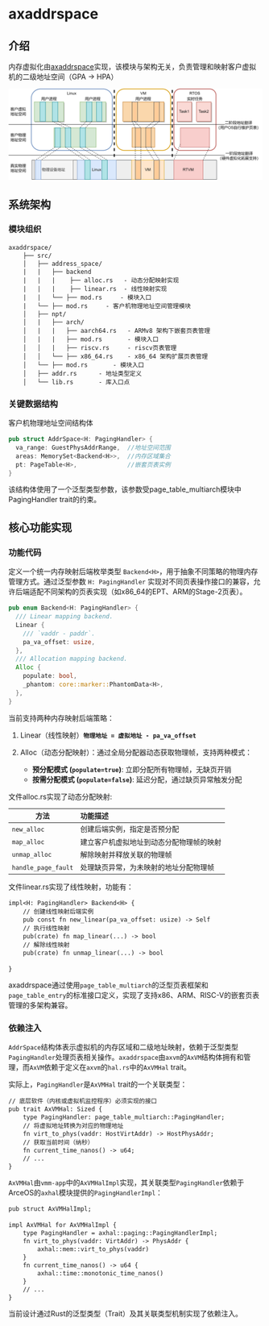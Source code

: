 # axaddrspace

## 介绍

内存虚拟化由[axaddrspace](https://github.com/arceos-hypervisor/axaddrspace)实现，该模块与架构无关，负责管理和映射客户虚拟机的二级地址空间（GPA -> HPA）

![](../assets/pt.png)


## 系统架构

### 模块组织

```
axaddrspace/
    ├── src/
    │   ├── address_space/   
    |   |   ├── backend
    |   |   |    ├── alloc.rs   - 动态分配映射实现
    |   |   |    ├── linear.rs  - 线性映射实现
    |   |   └── ├── mod.rs     - 模块入口
    |   └── ├── mod.rs     - 客户机物理地址空间管理模块
    │   ├── npt/
    │   |   ├── arch/
    │   |   |   ├── aarch64.rs   - ARMv8 架构下嵌套页表管理
    │   |   |   ├── mod.rs       - 模块入口
    │   │   |   ├── riscv.rs     - riscv页表管理
    │   │   └── ├── x86_64.rs    - x86_64 架构扩展页表管理
    │   └── ├── mod.rs       - 模块入口
    │   ├── addr.rs      - 地址类型定义
    │   └── lib.rs       - 库入口点
```



### 关键数据结构



客户机物理地址空间结构体

```rust
pub struct AddrSpace<H: PagingHandler> {
  va_range: GuestPhysAddrRange,  //地址空间范围
  areas: MemorySet<Backend<H>>,  //内存区域集合
  pt: PageTable<H>,              //嵌套页表实例
}
```

该结构体使用了一个泛型类型参数<H>，该参数受page_table_multiarch模块中PagingHandler trait的约束。

## 核心功能实现

### 功能代码

定义一个统一内存映射后端枚举类型 `Backend<H>`，用于抽象不同策略的物理内存管理方式。通过泛型参数 `H: PagingHandler` 实现对不同页表操作接口的兼容，允许后端适配不同架构的页表实现（如x86_64的EPT、ARM的Stage-2页表）。

```rust
pub enum Backend<H: PagingHandler> {
  /// Linear mapping backend.
  Linear {
    /// `vaddr - paddr`.
    pa_va_offset: usize,
  },
  /// Allocation mapping backend.
  Alloc {
    populate: bool,
    _phantom: core::marker::PhantomData<H>,
  },
}
```

当前支持两种内存映射后端策略：

1. Linear（线性映射）**`物理地址 = 虚拟地址 - pa_va_offset`**

2. Alloc（动态分配映射）：通过全局分配器动态获取物理帧，支持两种模式：
   - **预分配模式 (`populate=true`)**: 立即分配所有物理帧，无缺页开销
   - **按需分配模式 (`populate=false`)**: 延迟分配，通过缺页异常触发分配



文件alloc.rs实现了动态分配映射:

| 方法                | 功能描述                                 |
| ------------------- | :--------------------------------------- |
| `new_alloc`         | 创建后端实例，指定是否预分配             |
| `map_alloc`         | 建立客户机虚拟地址到动态分配物理帧的映射 |
| `unmap_alloc`       | 解除映射并释放关联的物理帧               |
| `handle_page_fault` | 处理缺页异常，为未映射的地址分配物理帧   |

文件linear.rs实现了线性映射，功能有：

```
impl<H: PagingHandler> Backend<H> {
    // 创建线性映射后端实例
    pub const fn new_linear(pa_va_offset: usize) -> Self
    // 执行线性映射
    pub(crate) fn map_linear(...) -> bool 
    // 解除线性映射
    pub(crate) fn unmap_linear(...) -> bool

}
```



axaddrspace通过使用`page_table_multiarch`的泛型页表框架和`page_table_entry`的标准接口定义，实现了支持x86、ARM、RISC-V的嵌套页表管理的多架构兼容。

### 依赖注入

`AddrSpace`结构体表示虚拟机的内存区域和二级地址映射，依赖于泛型类型`PagingHandler`处理页表相关操作。`axaddrspace`由`axvm`的`AxVM`结构体拥有和管理，而`AxVM`依赖于定义在`axvm`的`hal.rs`中的`AxVMHal` trait。

实际上，`PagingHandler`是`AxVMHal` trait的一个关联类型：

```
// 底层软件（内核或虚拟机监控程序）必须实现的接口
pub trait AxVMHal: Sized {
    type PagingHandler: page_table_multiarch::PagingHandler;
    // 将虚拟地址转换为对应的物理地址
    fn virt_to_phys(vaddr: HostVirtAddr) -> HostPhysAddr;
    // 获取当前时间（纳秒）
    fn current_time_nanos() -> u64;
	// ...
}
```

`AxVMHal`由`vmm-app`中的`AxVMHalImpl`实现，其关联类型`PagingHandler`依赖于ArceOS的`axhal`模块提供的`PagingHandlerImpl`：

```
pub struct AxVMHalImpl;

impl AxVMHal for AxVMHalImpl {
    type PagingHandler = axhal::paging::PagingHandlerImpl;
    fn virt_to_phys(vaddr: VirtAddr) -> PhysAddr {
        axhal::mem::virt_to_phys(vaddr)
    }
    fn current_time_nanos() -> u64 {
        axhal::time::monotonic_time_nanos()
    }
	// ...
}
```

当前设计通过Rust的泛型类型（Trait）及其关联类型机制实现了依赖注入。